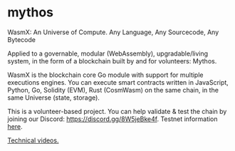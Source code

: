 # mythos

WasmX: An Universe of Compute. Any Language, Any Sourcecode, Any Bytecode

Applied to a governable, modular (WebAssembly), upgradable/living system, in the form of a blockchain built by and for volunteers: Mythos.

WasmX is the blockchain core Go module with support for multiple executions engines. You can execute smart contracts written in JavaScript, Python, Go, Solidity (EVM), Rust (CosmWasm) on the same chain, in the same Universe (state, storage).

This is a volunteer-based project. You can help validate & test the chain by joining our Discord: https://discord.gg/8W5jeBke4f. Testnet information [here](https://github.com/loredanacirstea/tempreleases/tree/main/mythos-testnet).

[Technical videos.](https://www.youtube.com/@LoredanaCirstea/videos)
